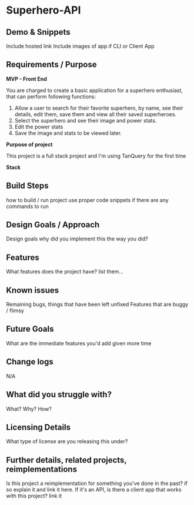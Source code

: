 # Superhero-API

## Demo & Snippets
Include hosted link
Include images of app if CLI or Client App

## Requirements / Purpose

**MVP - Front End**

You are charged to create a basic application for a superhero enthusiast, that can perform following functions:

1. Allow a user to search for their favorite superhero, by name, see their details, edit them, save them and view all their saved superheroes.
2. Select the superhero and see their image and power stats.
3. Edit the power stats
4. Save the image and stats to be viewed later.

**Purpose of project**

This project is a full stack project and I'm using TanQuery for the first time

**Stack** 

## Build Steps
how to build / run project
use proper code snippets if there are any commands to run

## Design Goals / Approach
Design goals
why did you implement this the way you did?

## Features
What features does the project have?
list them...

## Known issues
Remaining bugs, things that have been left unfixed
Features that are buggy / flimsy

## Future Goals
What are the immediate features you'd add given more time

## Change logs
N/A

## What did you struggle with?
What? Why? How?

## Licensing Details
What type of license are you releasing this under?

## Further details, related projects, reimplementations
Is this project a reimplementation for something you've done in the past? if so explain it and link it here.
If it's an API, is there a client app that works with this project? link it
